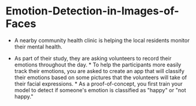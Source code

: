 # Emotion-Detection-in-Images-of-Faces


* A nearby community health clinic is helping the local residents monitor their mental health.   

 
* As part of their study, they are asking volunteers to record their emotions throughout the day. * To help the participants more easily track their emotions, you are asked to create an app that will classify their emotions based on some pictures that the volunteers will take of their facial expressions. * As a proof-of-concept, you first train your model to detect if someone's emotion is classified as "happy" or "not happy."
